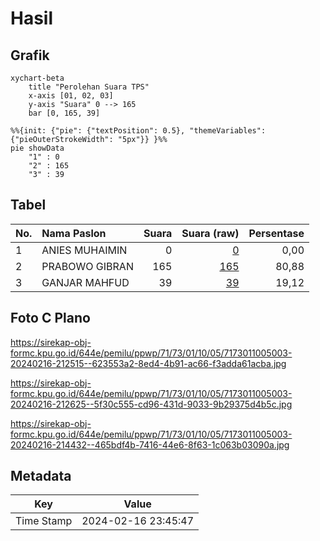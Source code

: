 # Hasil

## Grafik

```mermaid
xychart-beta
    title "Perolehan Suara TPS"
    x-axis [01, 02, 03]
    y-axis "Suara" 0 --> 165
    bar [0, 165, 39]
```

```mermaid
%%{init: {"pie": {"textPosition": 0.5}, "themeVariables": {"pieOuterStrokeWidth": "5px"}} }%%
pie showData
    "1" : 0
    "2" : 165
    "3" : 39
```

## Tabel

| No. | Nama Paslon    | Suara | Suara (raw) | Persentase |
|:--- |:-------------- | -----:| -----------:| ----------:|
| 1   | ANIES MUHAIMIN | 0     | [0][p-1]    | 0,00       |
| 2   | PRABOWO GIBRAN | 165   | [165][p-2]  | 80,88      |
| 3   | GANJAR MAHFUD  | 39    | [39][p-3]   | 19,12      |


[p-1]: https://github.com/gigit-pemilu/pemilu-2024-71-sulawesi-utara/blob/main/pilpres/hitung-suara/sub/71-sulawesi-utara/sub/73-kota-tomohon/sub/01-tomohon-selatan/sub/1005-tumatangtang/sub/003-tps/sub/paslon-1.txt
[p-2]: https://github.com/gigit-pemilu/pemilu-2024-71-sulawesi-utara/blob/main/pilpres/hitung-suara/sub/71-sulawesi-utara/sub/73-kota-tomohon/sub/01-tomohon-selatan/sub/1005-tumatangtang/sub/003-tps/sub/paslon-2.txt
[p-3]: https://github.com/gigit-pemilu/pemilu-2024-71-sulawesi-utara/blob/main/pilpres/hitung-suara/sub/71-sulawesi-utara/sub/73-kota-tomohon/sub/01-tomohon-selatan/sub/1005-tumatangtang/sub/003-tps/sub/paslon-3.txt

## Foto C Plano

https://sirekap-obj-formc.kpu.go.id/644e/pemilu/ppwp/71/73/01/10/05/7173011005003-20240216-212515--623553a2-8ed4-4b91-ac66-f3adda61acba.jpg

https://sirekap-obj-formc.kpu.go.id/644e/pemilu/ppwp/71/73/01/10/05/7173011005003-20240216-212625--5f30c555-cd96-431d-9033-9b29375d4b5c.jpg

https://sirekap-obj-formc.kpu.go.id/644e/pemilu/ppwp/71/73/01/10/05/7173011005003-20240216-214432--465bdf4b-7416-44e6-8f63-1c063b03090a.jpg


## Metadata

| Key        | Value               |
| ---------- | ------------------- |
| Time Stamp | 2024-02-16 23:45:47 |



